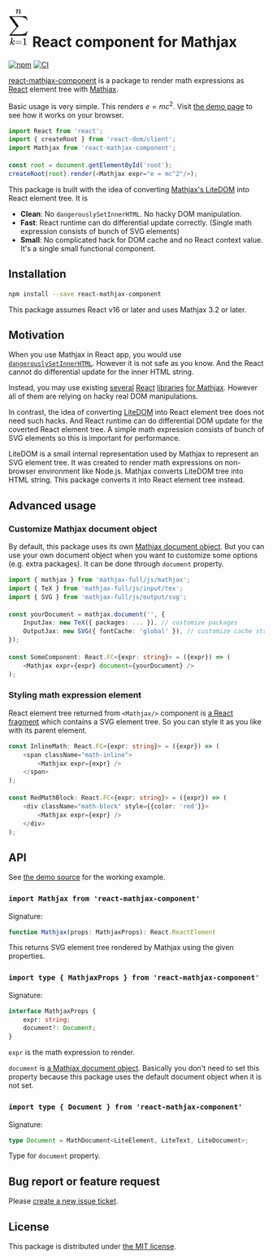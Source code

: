 <img alt="logo" src="demo/logo.svg" /> React component for Mathjax
==================================================================
[![npm][npm-badge]][npm]
[![CI][ci-badge]][ci]

[react-mathjax-component][npm] is a package to render math expressions as [React][react] element tree with
[Mathjax][mathjax].

Basic usage is very simple. This renders $e = mc^2$. Visit [the demo page][demo] to see how it works on your browser.

```typescript
import React from 'react';
import { createRoot } from 'react-dom/client';
import Mathjax from 'react-mathjax-component';

const root = document.getElementById('root');
createRoot(root).render(<Mathjax expr="e = mc^2"/>);
```

This package is built with the idea of converting [Mathjax's LiteDOM][litedom] into React element tree. It is

- **Clean**: No `dangerouslySetInnerHTML`. No hacky DOM manipulation.
- **Fast**: React runtime can do differential update correctly. (Single math expression consists of bunch of SVG elements)
- **Small**: No complicated hack for DOM cache and no React context value. It's a single small functional component.

## Installation

```sh
npm install --save react-mathjax-component
```

This package assumes React v16 or later and uses Mathjax 3.2 or later.

## Motivation

When you use Mathjax in React app, you would use [`dangerouslySetInnerHTML`][danger]. However it is not safe as you know.
And the React cannot do differential update for the inner HTML string.

Instead, you may use existing [several][1] [React][2] [libraries][3] [for Mathjax][4]. However all of them are relying on
hacky real DOM manipulations.

In contrast, the idea of converting [LiteDOM][litedom] into React element tree does not need such hacks. And React runtime
can do differential DOM update for the coverted React element tree.  A simple math expression consists of bunch of SVG
elements so this is important for performance.

LiteDOM is a small internal representation used by Mathjax to represent an SVG element tree. It was created to render math
expressions on non-browser environment like Node.js. Mathjax converts LiteDOM tree into HTML string. This package converts
it into React element tree instead.

## Advanced usage

### Customize Mathjax document object

By default, this package uses its own [Mathjax document object][mathjax-doc]. But you can use your own document object when
you want to customize some options (e.g. extra packages). It can be done through `document` property.

```typescript
import { mathjax } from 'mathjax-full/js/mathjax';
import { TeX } from 'mathjax-full/js/input/tex';
import { SVG } from 'mathjax-full/js/output/svg';

const yourDocument = mathjax.document('', {
    InputJax: new TeX({ packages: ... }), // customize packages
    OutputJax: new SVG({ fontCache: 'global' }), // customize cache strategy
});

const SomeComponent: React.FC<{expr: string}> = ({expr}) => (
    <Mathjax expr={expr} document={yourDocument} />
);
```

### Styling math expression element

React element tree returned from `<Mathjax/>` component is [a React fragment][react-fragment] which contains a SVG
element tree. So you can style it as you like with its parent element.

```typescript
const InlineMath: React.FC<{expr: string}> = ({expr}) => (
    <span className="math-inline">
        <Mathjax expr={expr} />
    </span>
);

const RedMathBlock: React.FC<{expr: string}> = ({expr}) => (
    <div className="math-block" style={{color: 'red'}}>
        <Mathjax expr={expr} />
    </div>
);
```

## API

See [the demo source](./demo/index.tsx) for the working example.

### `import Mathjax from 'react-mathjax-component'`

Signature:

```typescript
function Mathjax(props: MathjaxProps): React.ReactElement
```

This returns SVG element tree rendered by Mathjax using the given properties.

### `import type { MathjaxProps } from 'react-mathjax-component'`

Signature:

```typescript
interface MathjaxProps {
    expr: string;
    document?: Document;
}
```

`expr` is the math expression to render.

`document` is [a Mathjax document object][mathjax-doc]. Basically you don't need to set this property because this
package uses the default document object when it is not set.

### `import type { Document } from 'react-mathjax-component'`

Signature:

```typescript
type Document = MathDocument<LiteElement, LiteText, LiteDocument>;
```

Type for `document` property.

## Bug report or feature request

Please [create a new issue ticket](https://github.com/rhysd/react-mathjax-component/issues/new).

## License

This package is distributed under [the MIT license](./LICENSE.txt).


[npm]: https://www.npmjs.com/package/react-mathjax-component
[react]: https://reactjs.org/
[mathjax]: https://www.mathjax.org/
[demo]: https://rhysd.github.io/react-mathjax-component/
[litedom]: https://github.com/mathjax/MathJax-src/tree/master/ts/adaptors/lite
[danger]: https://reactjs.org/docs/dom-elements.html#dangerouslysetinnerhtml
[mathjax-doc]: https://docs.mathjax.org/en/latest/options/document.html
[react-fragment]: https://reactjs.org/docs/fragments.html
[1]: https://www.npmjs.com/package/react-mathjax
[2]: https://www.npmjs.com/package/better-react-mathjax
[3]: https://www.npmjs.com/package/mathjax-react
[4]: https://www.npmjs.com/package/@yozora/react-mathjax
[ci-badge]: https://github.com/rhysd/react-mathjax-component/actions/workflows/ci.yml/badge.svg
[ci]: https://github.com/rhysd/react-mathjax-component/actions/workflows/ci.yml
[npm-badge]: https://img.shields.io/npm/v/react-mathjax-component
